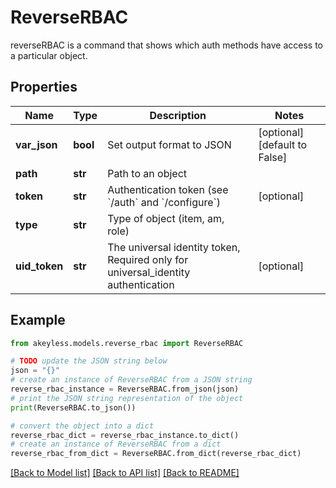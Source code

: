# ReverseRBAC

reverseRBAC is a command that shows which auth methods have access to a particular object.

## Properties

Name | Type | Description | Notes
------------ | ------------- | ------------- | -------------
**var_json** | **bool** | Set output format to JSON | [optional] [default to False]
**path** | **str** | Path to an object | 
**token** | **str** | Authentication token (see &#x60;/auth&#x60; and &#x60;/configure&#x60;) | [optional] 
**type** | **str** | Type of object (item, am, role) | 
**uid_token** | **str** | The universal identity token, Required only for universal_identity authentication | [optional] 

## Example

```python
from akeyless.models.reverse_rbac import ReverseRBAC

# TODO update the JSON string below
json = "{}"
# create an instance of ReverseRBAC from a JSON string
reverse_rbac_instance = ReverseRBAC.from_json(json)
# print the JSON string representation of the object
print(ReverseRBAC.to_json())

# convert the object into a dict
reverse_rbac_dict = reverse_rbac_instance.to_dict()
# create an instance of ReverseRBAC from a dict
reverse_rbac_from_dict = ReverseRBAC.from_dict(reverse_rbac_dict)
```
[[Back to Model list]](../README.md#documentation-for-models) [[Back to API list]](../README.md#documentation-for-api-endpoints) [[Back to README]](../README.md)


